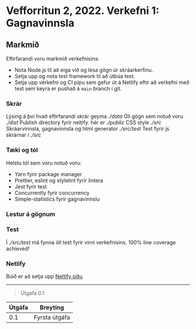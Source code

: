 # Vefforritun 2, 2022. Verkefni 1: Gagnavinnsla

## Markmið

Eftirfarandi voru markmið verkefnisins:

- Nota Node.js til að eiga við og lesa gögn úr skráarkerfinu.
- Setja upp og nota test framework til að útbúa test.
- Setja upp verkefni og CI pípu sem gefur út á Netlify eftir að verkefni með test sem keyra er pushað á `main` branch í git.

### Skrár
Lýsing á því hvað eftirfarandi skrár geyma
*./data* Öll gögn sem notuð voru
*./dist* Publish directory fyrir neltify. hér er
*./public* CSS style
*./src* Skráarvinnsla, gagnavinnsla og html generator
*./src/test* Test fyrir js skrárnar í *./src*

### Tæki og tól

Helstu tól sem voru notuð voru:
 * Yarn fyrir package manager
 * Prettier, eslint og stylelint fyrir lintera
 * Jest fyrir test
 * Concurrently fyrir concurrency
 * Simple-statistics fyrir gagnavinnslu


### Lestur á gögnum


### Test

Í *./src/test* má fynna öll test fyrir virni verkefnisins. 100% line coverage achieved!

### Netlify

Búið er að setja upp [Neltify síðu](https://valdi-vefforritun2-verkefni1.netlify.app/)

---

> Útgáfa 0.1

| Útgáfa | Breyting      |
| ------ | ------------- |
| 0.1    | Fyrsta útgáfa |

